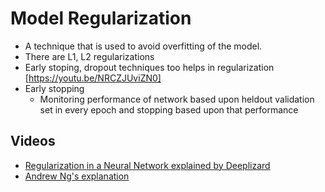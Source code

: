 
# Model Regularization
  - A technique that is used to avoid overfitting of the model.
  - There are L1, L2 regularizations
  - Early stoping, dropout techniques too helps in regularization [https://youtu.be/NRCZJUviZN0]
  - Early stopping
    + Monitoring performance of network based upon heldout validation set in every epoch and stopping based upon that performance

## Videos
 - [Regularization in a Neural Network explained by Deeplizard](https://www.youtube.com/watch?v=iuJgyiS7BKM)
 - [Andrew Ng's explanation](https://www.youtube.com/watch?v=6g0t3Phly2M)
